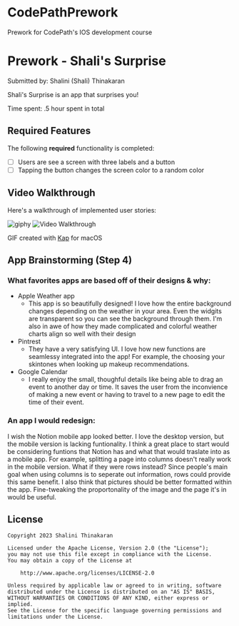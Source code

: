 # CodePathPrework
Prework for CodePath's IOS development course
# Prework - Shali's Surprise

Submitted by: Shalini (Shali) Thinakaran

Shali's Surprise is an app that surprises you!

Time spent: .5 hour spent in total

## Required Features

The following **required** functionality is completed:

- [ ] Users are see a screen with three labels and a button
- [ ] Tapping the button changes the screen color to a random color
 
## Video Walkthrough

Here's a walkthrough of implemented user stories:

![giphy](https://github.com/shalinialisha/codepath-prework/assets/123770923/5de0f355-00fd-4857-b0ca-ddeecbcd6777)
<img src='https://imgur.com/a/7dY4jpl.gif' title='Video Walkthrough' width='' alt='Video Walkthrough' />

GIF created with [Kap](https://getkap.co/) for macOS

## App Brainstorming (Step 4)

### What favorites apps are based off of their designs & why:
- Apple Weather app
    - This app is so beautifully designed! I love how the entire background changes depending on the weather in your area. Even the widgits are transparent so you can see the background through them. I'm also in awe of how they made complicated and colorful weather charts align so well with their design
- Pintrest
    - They have a very satisfying UI. I love how new functions are seamlessy integrated into the app! For example, the choosing your skintones when looking up makeup recommendations. 
- Google Calendar 
    - I really enjoy the small, thoughful details like being able to drag an event to another day or time. It saves the user from the inconvience of making a new event or having to travel to a new page to edit the time of their event. 

### An app I would redesign:

I wish the Notion mobile app looked better. I love the desktop version, but the mobile version is lacking funtionality. I think a great place to start would be considering funtions that Notion has and what that would traslate into as a mobile app. For example, splitting a page into columns doesn't really work in the mobile version. What if they were rows instead? Since people's main goal when using columns is to seperate out information, rows could provide this same benefit. I also think that pictures should be better formatted within the app. Fine-tweaking the proportonality of the image and the page it's in would be useful. 


## License

    Copyright 2023 Shalini Thinakaran

    Licensed under the Apache License, Version 2.0 (the "License");
    you may not use this file except in compliance with the License.
    You may obtain a copy of the License at

        http://www.apache.org/licenses/LICENSE-2.0

    Unless required by applicable law or agreed to in writing, software
    distributed under the License is distributed on an "AS IS" BASIS,
    WITHOUT WARRANTIES OR CONDITIONS OF ANY KIND, either express or implied.
    See the License for the specific language governing permissions and
    limitations under the License.
